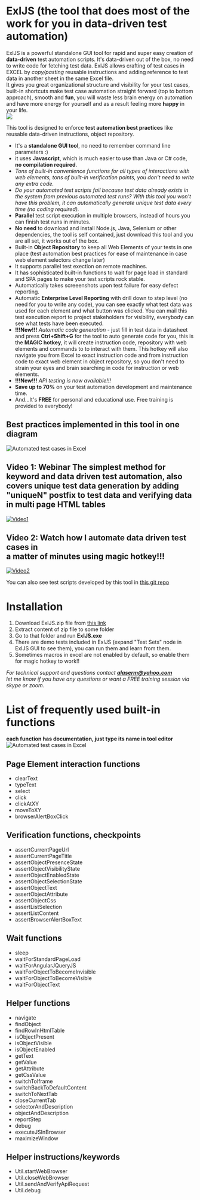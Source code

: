 # ExlJS (the tool that does most of the work for you in data-driven test automation)
ExlJS is a powerful standalone GUI tool for rapid and super easy creation of **data-driven** test automation scripts. It's data-driven out of the box, no need to write code for fetching test data. ExlJS allows crafting of test cases in EXCEL by *copy/pasting* reusable instructions and adding reference to test data in another sheet in the same Excel file.<br/> It gives you great organizational structure and visibility for your test cases, built-in shortcuts make test case automation straight forward (top to bottom approach), smooth and **fun**, you will waste less brain energy on automation and have more energy for yourself and as a result feeling more **happy** in your life.<br/>
![](http://licserver.hopto.org/VisualTAFScreenshots/happy-family.jpg)

This tool is designed to enforce **test automation best practices** like reusable data-driven instructions, object repository.
- It's a **standalone GUI tool**, no need to remember  command line parameters :)
- it uses **Javascript**, which is much easier to use than Java or C# code, **no compilation required**.
- *Tons of built-in convenience functions for all types of interactions with web elements, tons of built-in verification points, you don't need to write any extra code.*
- *Do your automated test scripts fail because test data already exists in the system from previous automated test runs? With this tool you won't have this problem, it can automatically generate unique test data every time (no coding required).*
- **Parallel** test script execution in multiple browsers, instead of hours you can finish test runs in minutes.
- **No need** to download and install Node.js, Java, Selenium or other dependencies, the tool is self contained, just download this tool and you are all set, it works out of the box.
- Built-in **Object Repository** to keep all Web Elements of your tests in one place (test automation best practices for ease of maintenance in case web element selectors change later) 
- It supports parallel test exection on remote machines.
- It has sophisticated built-in functions to wait for page load in standard and SPA pages to make your test scripts rock stable.
- Automatically takes screeenshots upon test failure for easy defect reporting.
- Automatic **Enterprise Level Reporting** with drill down to step level (no need for you to write any code), you can see exactly what test data was used for each element and what button was clicked. You can mail this test execution report to project stakeholders for visibility, everybody can see what tests have been executed.
- **!!!New!!!** *Automatic code generation* - just fill in test data in datasheet and press **Ctrl+Shift+G** for the tool to auto generate code for you, this is the  **MAGIC hotkey**, it will create instruction code, repository with web elements and commands to to interact with them. This hotkey will also navigate you from Excel to exact instruction code and from instruction code to exact web element in object repository, so you don't need to strain your eyes and brain searching in code for instruction or web elements.
- **!!!New!!!** *API testing is now available!!!*
- **Save up to 70%** on your test automation development and maintenance time.
- And...It's **FREE** for personal and educational use. Free training is provided to everybody!

## Best practices implemented in this tool in one diagram
![Automated test cases in Excel](http://licserver.hopto.org/VisualTAFScreenshots/best-practices3.png)<br/>

## Video 1: Webinar The simplest method for keyword and data driven test automation, also covers unique test data generation by adding "uniqueN" postfix to test data and verifying data in multi page HTML tables
[![Video1](http://licserver.hopto.org/VisualTAFScreenshots/youtubevideo.png)](https://youtu.be/1JBU7He1VVc)<br/>
## Video 2: Watch how I automate data driven test cases in <br/> a matter of minutes using magic hotkey!!!
[![Video2](http://licserver.hopto.org/VisualTAFScreenshots/youtubevideo.png)](https://youtu.be/rKnTu1Sx-0A)


<!---	
[![Main Screen](http://licserver.hopto.org/VisualTAFScreenshots/overallcomponents4.png)](http://licserver.hopto.org/VisualTAFScreenshots/overallcomponents4.png)
-->
You can also see  test scripts developed by this tool in [this git repo](https://github.com/alaserm/DateParserAutomation)<br/>

# Installation
1. Download ExlJS.zip file from [this link](http://licserver.hopto.org/VisualTAF/ExlJS.zip)
2. Extract content of zip file to some folder
3. Go to that folder and run **ExlJS.exe**
4. There are demo tests included in ExlJS (expand "Test Sets" node in ExlJS GUI to see them), you can run them and learn from them.
5. Sometimes macros in excel are not enabled by default, so enable them for magic hotkey to work!!
<!--
[![Main Screen](http://licserver.hopto.org/VisualTAFScreenshots/runtemplatecontextmenu.png)](http://licserver.hopto.org/VisualTAFScreenshots/runtemplatecontextmenu.png)
-->

*For technical support and questions contact **alaserm@yahoo.com**<br>
let me know if you have any questions or want a FREE training session via skype or zoom.*

# List of frequently used built-in functions
  **each function has documentation, just type its name in tool editor**
![Automated test cases in Excel](http://licserver.hopto.org/VisualTAFScreenshots/cheat-sheet.jpg)

## Page Element interaction functions
- clearText
- typeText
- select
- click
- clickAtXY
- moveToXY
- browserAlertBoxClick

## Verification functions, checkpoints
- assertCurrentPageUrl
- assertCurrentPageTitle
- assertObjectPresenceState
- assertObjectVisibilityState
- assertObjectEnabledState
- assertObjectSelectionState
- assertObjectText
- assertObjectAttribute
- assertObjectCss
- assertListSelection
- assertListContent
- assertBrowserAlertBoxText

## Wait functions
- sleep
- waitForStandardPageLoad
- waitForAngularJQueryJS
- waitForObjectToBecomeInvisible
- waitForObjectToBecomeVisible
- waitForObjectText


## Helper functions
- navigate
- findObject
- findRowInHtmlTable
- isObjectPresent
- isObjectVisible
- isObjectEnabled
- getText
- getValue
- getAttribute
- getCssValue
- switchToIframe
- switchBackToDefaultContent
- switchToNextTab
- closeCurrentTab
- selectorAndDescription
- objectAndDescription
- reportStep
- debug
- executeJSInBrowser
- maximizeWindow

## Helper instructions/keywords
- Util.startWebBrowser
- Util.closeWebBrowser
- Util.sendAndVerifyApiRequest
- Util.debug
